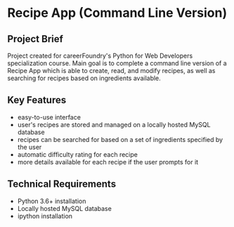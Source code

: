 # Recipe App (Command Line Version)
## Project Brief
Project created for careerFoundry's Python for Web Developers specialization course. Main goal is to complete a command line version of a Recipe App which is able to create, read, and modify recipes, as well as searching for recipes based on ingredients available.

## Key Features
- easy-to-use interface
- user's recipes are stored and managed on a locally hosted MySQL database
- recipes can be searched for based on a set of ingredients specified by the user
- automatic difficulty rating for each recipe
- more details available for each recipe if the user prompts for it


## Technical Requirements

- Python 3.6+ installation
- Locally hosted MySQL database
- ipython installation
